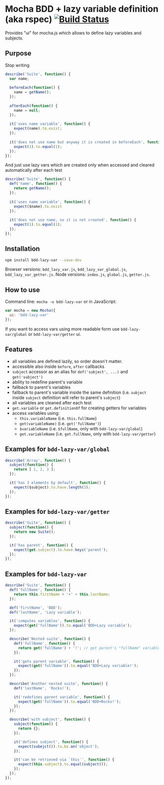 # Mocha BDD + lazy variable definition (aka rspec) [![Build Status](https://travis-ci.org/stalniy/bdd-lazy-var.svg?branch=master)](https://travis-ci.org/stalniy/bdd-lazy-var)
Provides "ui" for mocha.js which allows to define lazy variables and subjects.

## Purpose
Stop writing
```js
describe('Suite', function() {
  var name;
  
  beforeEach(function() {
    name = getName();
  });
  
  afterEach(function() {
    name = null;
  });
  
  it('uses name variable', function() {
    expect(name).to.exist;
  });
  
  it('does not use name but anyway it is created in beforeEach', function() {
    expect(1).to.equal(1);
  });
});
```
And just use lazy vars which are created only when accessed and cleared automatically after each test
```js
describe('Suite', function() {
  def('name', function() {
    return getName();
  });
  
  it('uses name variable', function() {
    expect($name).to.exist
  });
  
  it('does not use name, so it is not created', function() {
    expect(1).to.equal(1);
  });
});
```

## Installation
```bash
npm install bdd-lazy-var --save-dev
```

Browser versions: `bdd_lazy_var.js`, `bdd_lazy_var_global.js`, `bdd_lazy_var_getter.js`.
Node versions: `index.js`, `global.js`, `getter.js`.

## How to use
Command line: `mocha -u bdd-lazy-var` or in JavaScript:
```js
var mocha = new Mocha({
  ui: 'bdd-lazy-var'
});
```

If you want to access vars using more readable form use `bdd-lazy-var/global` or `bdd-lazy-var/getter` ui.

## Features
* all variables are defined lazily, so order doesn't matter.
* accessible also inside `before`, `after` callbacks
* `subject` accessor as an alias for `def('subject', ...)` and `get('subject')`
* ability to redefine parent's variable
* fallback to parent's variables
* fallback to parent's variable inside the same definition (i.e. `subject` inside `subject` definition will refer to parent's `subject`)
* all variables are cleaned after each test
* `get.variable` or `get.definitionOf` for creating getters for variables
* access variables using:
  * `this.variableName` (i.e. `this.fullName`)
  * `get(variableName)` (i.e. `get('fullName')`)
  * `$variableName` (i.e. `$fullName`, only with `bdd-lazy-var/global`)
  * `get.variableName` (i.e. `get.fullName`, only with `bdd-lazy-var/getter`)

## Examples for `bdd-lazy-var/global`
```js
describe('Array', function() {
  subject(function() {
    return [ 1, 2, 3 ];
  });

  it('has 3 elements by default', function() {
    expect($subject).to.have.length(3);
  });
});
```

## Examples for `bdd-lazy-var/getter`
```js
describe('Suite', function() {
  subject(function() {
    return new Suite();
  });

  it('has parent', function() {
    expect(get.subject).to.have.keys('parent');
  });
});
```

## Examples for `bdd-lazy-var`
```js
describe('Suite', function() {
  def('fullName', function() {
    return this.firstName + '+' + this.lastName;
  });

  def('firstName', 'BDD');
  def('lastName', 'Lazy variable');

  it('computes variables', function() {
    expect(get('fullName')).to.equal('BDD+Lazy variable');
  });

  describe('Nested suite', function() {
    def('fullName', function() {
      return get('fullName') + '!'; // get parent's "fullName" variable
    });

    it('gets parent variable', function() {
      expect(get('fullName')).to.equal('BDD+Lazy variable!');
    });
  });

  describe('Another nested suite', function() {
    def('lastName', 'Rocks!');

    it('redefines parent variable', function() {
      expect(get('fullName')).to.equal('BDD+Rocks!');
    });
  });

  describe('with subject', function() {
    subject(function() {
      return {};
    });

    it('defines subject', function() {
      expect(subejct()).to.be.an('object');
    });

    it('can be retrieved via `this`', function() {
      expect(this.subject).to.equal(subject());
    });
  });
});
